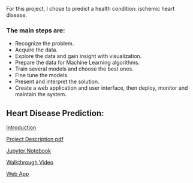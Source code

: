

For this project, I chose to predict a health condition: ischemic heart disease.

### The main steps are: 
* Recognize the problem. 
* Acquire the data. 
* Explore the data and gain insight with visualization. 
* Prepare the data for Machine Learning algorithms. 
* Train several models and choose the best ones. 
* Fine tune the models. 
* Present and interpret the solution. 
* Create a web application and user interface, then deploy, monitor and maintain the system.

## Heart Disease Prediction:

[Introduction](http://piringer.github.io/heartdisease/intro)



[Project Description pdf](http://piringer.github.io/heartdisease/intro)

[Jupyter Notebook](https://github.com/piringer/heartdisease/blob/main/australian2.ipynb)


[Walkthrough Video](https://youtu.be/BMbdpcVzEPc)

[Web App](http://ec2-52-54-129-72.compute-1.amazonaws.com:8501/)
